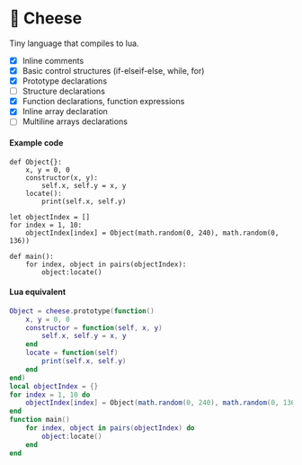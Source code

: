 # 🧀 Cheese
Tiny language that compiles to lua.

- [x] Inline comments
- [x] Basic control structures (if-elseif-else, while, for)
- [x] Prototype declarations
- [ ] Structure declarations
- [x] Function declarations, function expressions
- [x] Inline array declaration
- [ ] Multiline arrays declarations

#### Example code
`````
def Object{}:
	x, y = 0, 0
	constructor(x, y):
		self.x, self.y = x, y
	locate():
		print(self.x, self.y)

let objectIndex = []
for index = 1, 10:
	objectIndex[index] = Object(math.random(0, 240), math.random(0, 136))

def main():
	for index, object in pairs(objectIndex):
		object:locate()
`````

#### Lua equivalent
````` lua
Object = cheese.prototype(function()
	x, y = 0, 0
	constructor = function(self, x, y)
		self.x, self.y = x, y
	end
	locate = function(self)
		print(self.x, self.y)
	end
end)
local objectIndex = {}
for index = 1, 10 do
	objectIndex[index] = Object(math.random(0, 240), math.random(0, 136))
end
function main()
	for index, object in pairs(objectIndex) do
		object:locate()
	end
end
`````
